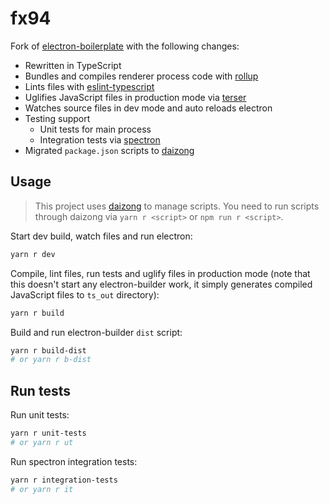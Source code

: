 # fx94

Fork of [electron-boilerplate](https://github.com/sindresorhus/electron-boilerplate) with the following changes:

- Rewritten in TypeScript
- Bundles and compiles renderer process code with [rollup](https://github.com/rollup/rollup)
- Lints files with [eslint-typescript](https://github.com/typescript-eslint/typescript-eslint)
- Uglifies JavaScript files in production mode via [terser](https://github.com/terser/terser)
- Watches source files in dev mode and auto reloads electron
- Testing support
  - Unit tests for main process
  - Integration tests via [spectron](https://github.com/electron-userland/spectron)
- Migrated `package.json` scripts to [daizong](https://github.com/mgenware/daizong)

## Usage

> This project uses [daizong](https://github.com/mgenware/daizong) to manage scripts. You need to run scripts through daizong via `yarn r <script>` or `npm run r <script>`.

Start dev build, watch files and run electron:

```sh
yarn r dev
```

Compile, lint files, run tests and uglify files in production mode (note that this doesn't start any electron-builder work, it simply generates compiled JavaScript files to `ts_out` directory):

```sh
yarn r build
```

Build and run electron-builder `dist` script:

```sh
yarn r build-dist
# or yarn r b-dist
```

## Run tests

Run unit tests:

```sh
yarn r unit-tests
# or yarn r ut
```

Run spectron integration tests:

```sh
yarn r integration-tests
# or yarn r it
```
